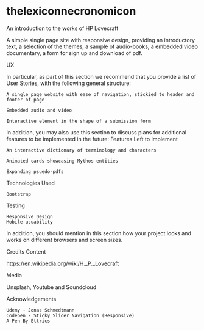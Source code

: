 # thelexiconnecronomicon
An introduction to the works of HP Lovecraft 

A simple single page site with responsive design, providing an introductory text, a selection of the themes, a sample of audio-books, a embedded video documentary, a form for sign up and download of pdf. 

UX

In particular, as part of this section we recommend that you provide a list of User Stories, with the following general structure:

    A single page website with ease of navigation, stickied to header and footer of page 

    Embedded audio and video 

    Interactive element in the shape of a submission form


In addition, you may also use this section to discuss plans for additional features to be implemented in the future:
Features Left to Implement

    An interactive dictionary of terminology and characters 

    Animated cards showcasing Mythos entities

    Expanding psuedo-pdfs

Technologies Used

    Bootstrap

Testing


    Responsive Design 
    Mobile usuability

In addition, you should mention in this section how your project looks and works on different browsers and screen sizes.

Credits
Content

   https://en.wikipedia.org/wiki/H._P._Lovecraft

Media

   Unsplash, Youtube and Soundcloud

Acknowledgements

    Udemy - Jonas Schmedtmann
    Codepen - Sticky Slider Navigation (Responsive)
    A Pen By Ettrics 
    
